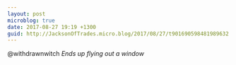 ```yaml
---
layout: post
microblog: true
date: 2017-08-27 19:19 +1300
guid: http://JacksonOfTrades.micro.blog/2017/08/27/t901690598481989632.html
---
```

@withdrawnwitch *Ends up flying out a window*
